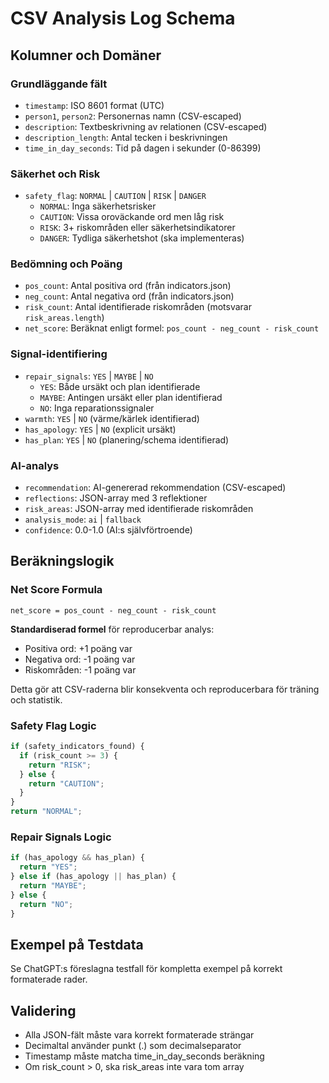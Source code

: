 # CSV Analysis Log Schema

## Kolumner och Domäner

### Grundläggande fält
- `timestamp`: ISO 8601 format (UTC)
- `person1`, `person2`: Personernas namn (CSV-escaped)
- `description`: Textbeskrivning av relationen (CSV-escaped)
- `description_length`: Antal tecken i beskrivningen
- `time_in_day_seconds`: Tid på dagen i sekunder (0-86399)

### Säkerhet och Risk
- `safety_flag`: `NORMAL` | `CAUTION` | `RISK` | `DANGER`
  - `NORMAL`: Inga säkerhetsrisker
  - `CAUTION`: Vissa oroväckande ord men låg risk
  - `RISK`: 3+ riskområden eller säkerhetsindikatorer
  - `DANGER`: Tydliga säkerhetshot (ska implementeras)

### Bedömning och Poäng
- `pos_count`: Antal positiva ord (från indicators.json)
- `neg_count`: Antal negativa ord (från indicators.json)
- `risk_count`: Antal identifierade riskområden (motsvarar `risk_areas.length`)
- `net_score`: Beräknat enligt formel: `pos_count - neg_count - risk_count`

### Signal-identifiering
- `repair_signals`: `YES` | `MAYBE` | `NO`
  - `YES`: Både ursäkt och plan identifierade
  - `MAYBE`: Antingen ursäkt eller plan identifierad
  - `NO`: Inga reparationssignaler
- `warmth`: `YES` | `NO` (värme/kärlek identifierad)
- `has_apology`: `YES` | `NO` (explicit ursäkt)
- `has_plan`: `YES` | `NO` (planering/schema identifierad)

### AI-analys
- `recommendation`: AI-genererad rekommendation (CSV-escaped)
- `reflections`: JSON-array med 3 reflektioner
- `risk_areas`: JSON-array med identifierade riskområden
- `analysis_mode`: `ai` | `fallback`
- `confidence`: 0.0-1.0 (AI:s självförtroende)

## Beräkningslogik

### Net Score Formula
```
net_score = pos_count - neg_count - risk_count
```

**Standardiserad formel** för reproducerbar analys:
- Positiva ord: +1 poäng var
- Negativa ord: -1 poäng var  
- Riskområden: -1 poäng var

Detta gör att CSV-raderna blir konsekventa och reproducerbara för träning och statistik.

### Safety Flag Logic
```typescript
if (safety_indicators_found) {
  if (risk_count >= 3) {
    return "RISK";
  } else {
    return "CAUTION";
  }
}
return "NORMAL";
```

### Repair Signals Logic
```typescript
if (has_apology && has_plan) {
  return "YES";
} else if (has_apology || has_plan) {
  return "MAYBE";
} else {
  return "NO";
}
```

## Exempel på Testdata

Se ChatGPT:s föreslagna testfall för kompletta exempel på korrekt formaterade rader.

## Validering

- Alla JSON-fält måste vara korrekt formaterade strängar
- Decimaltal använder punkt (.) som decimalseparator
- Timestamp måste matcha time_in_day_seconds beräkning
- Om risk_count > 0, ska risk_areas inte vara tom array
